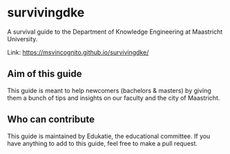 # survivingdke
A survival guide to the Department of Knowledge Engineering at Maastricht University.

Link:  https://msvincognito.github.io/survivingdke/ 

## Aim of this guide
This guide is meant to help newcomers (bachelors & masters) by giving them a bunch of tips and insights on our faculty and the city of Maastricht.

## Who can contribute
This guide is maintained by Edukatie, the educational committee.
If you have anything to add to this guide, feel free to make a pull request.

